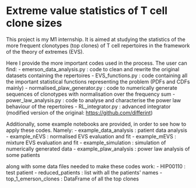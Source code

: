 # Extreme value statistics of T cell clone sizes
This project is my M1 internship.
It is aimed at studying the statistics of the more frequent clonotypes (top clones) of T cell repertoires in the framework of the theory of extremes (EVS).

Here I provide the more important codes used in the process. The user can find:
    - emerson_data_analysis.py : code to clean and rewrite the original datasets containing the repertoires
    - EVS_functions.py : code containing all the important statistical functions representing the problem (PDFs and CDFs mainly)
    - normalised_plaw_generator.py : code to numerically generate sequences of clonotypes with normalisation over the frequency sum
    - power_law_analysis.py : code to analyse and characterise the power law behaviour of the repertoires
    - RL_integrator.py : advanced integrator (modified version of the original: https://github.com/differint)
    
Additionally, some example notebooks are provided, in order to see how to apply these codes. Namely:
    - example_data_analysis : patient data analysis
    - example_nEVS : normalised EVS evaluation and fit
    - example_mEVS : mixture EVS evaluation and fit
    - example_simulation : simulation of numerically generated data
    - example_plaw_analysis : power law analysis of some patients
    
along with some data files needed to make these codes work:
    - HIP00110 : test patient
    - reduced_patients : list with all the patients' names
    - top_1_emerson_clones : DataFrame of all the top clones

